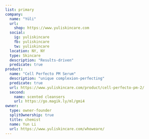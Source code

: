 ```yaml
---
list: primary
company:
  name: "Yüli"
  url:
    shop: https://www.yuliskincare.com
  social:
    ig: yuliskincare
    fb: yuliskincare
    tw: yuliskincare
  location: NY, NY
  type: Skincare
  description: "Results-driven"
  predicate: true
product:
  name: "Cell Perfecto PM Serum"
  description: "unique complexion-perfecting"
  predicate: true
  url: https://www.yuliskincare.com/product/cell-perfecto-pm-2/
  second:
    name: scented cleansers
    url: https://go.magik.ly/ml/gmi4
owner:
  type: owner-founder
  splitOwnership: true
  title: chemist
  name: Yun Li
  url: https://www.yuliskincare.com/whoweare/
---
```

